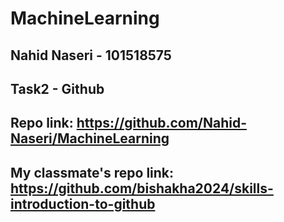 # MachineLearning

## Nahid Naseri - 101518575

## Task2 - Github

## Repo link: https://github.com/Nahid-Naseri/MachineLearning
## My classmate's repo link: https://github.com/bishakha2024/skills-introduction-to-github 
